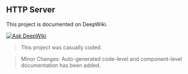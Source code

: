 ## HTTP Server

This project is documented on DeepWiki.

[![Ask DeepWiki](https://deepwiki.com/badge.svg)](https://deepwiki.com/anpa6841/rust-http-server)

> This project was casually coded.

> Minor Changes: Auto-generated code-level and component-level documentation has been added.
